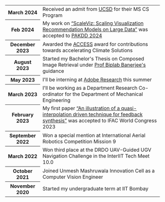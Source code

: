 ---
---

<table>
  <tr>
    <th>March 2024</th>
    <td>Received an admit from <a href = "(https://ucsd.edu/)">UCSD</a> for their MS CS Program</td>
  </tr>
  <tr>
    <th>Feb 2024</th>
    <td>	My work on <a href = "https://link.springer.com/chapter/10.1007/978-981-97-2262-4_8">“ScaleViz: Scaling Visualization Recommendation Models on Large Data”</a> was accepted to <a href = "https://pakdd2024.org/">PAKDD 2024</a></td>
  </tr>
  <tr>
    <th>December 2023</th>
    <td>Awarded the <a href = "https://icrciitb.co.in/access/Home.html">ACCESS</a> award for contributions towards accelerating Climate Solutions</td>
  </tr>
  <tr>
    <th>August 2023</th>
    <td>Started my Bachelor's Thesis on Composed Image Retrieval under <a href = "https://biplab-banerjee.github.io/">Prof Biplab Banerjee's</a> guidance</td>
  </tr>
  <tr>
    <th>May 2023</th>
    <td>I'll be interning at <a href = "https://research.adobe.com/">Adobe Research</a> this summer</td>
  </tr>
  <tr>
    <th>March 2023</th>
    <td>I'll be working as a Department Research Co-ordinator for the Department of Mechanical Engineering</td>
  </tr>
  <tr>
    <th>February 2023</th>
    <td>My first paper <a href = "https://www.sciencedirect.com/science/article/pii/S2405896323010170">“An illustration of a quasi-interpolation driven technique for feedback synthesis”</a> was accepted to IFAC World Congress 2023</td>
  </tr>
  <tr>
    <th>September 2022</th>
    <td>Won a special mention at International Aerial Robotics Competition Mission 9</td>
  </tr>
  <tr>
    <th>March 2022</th>
    <td>Won third place at the DRDO UAV-Guided UGV Navigation Challenge in the InterIIT Tech Meet 10.0</td>
  </tr>
  <tr>
    <th>October 2021</th>
    <td>Joined Unmesh Mashruwala Innovation Cell as a Computer Vision Engineer</td>
  </tr>
  <tr>
    <th>November 2020</th>
    <td>Started my undergraduate term at IIT Bombay</td>
  </tr>
</table>